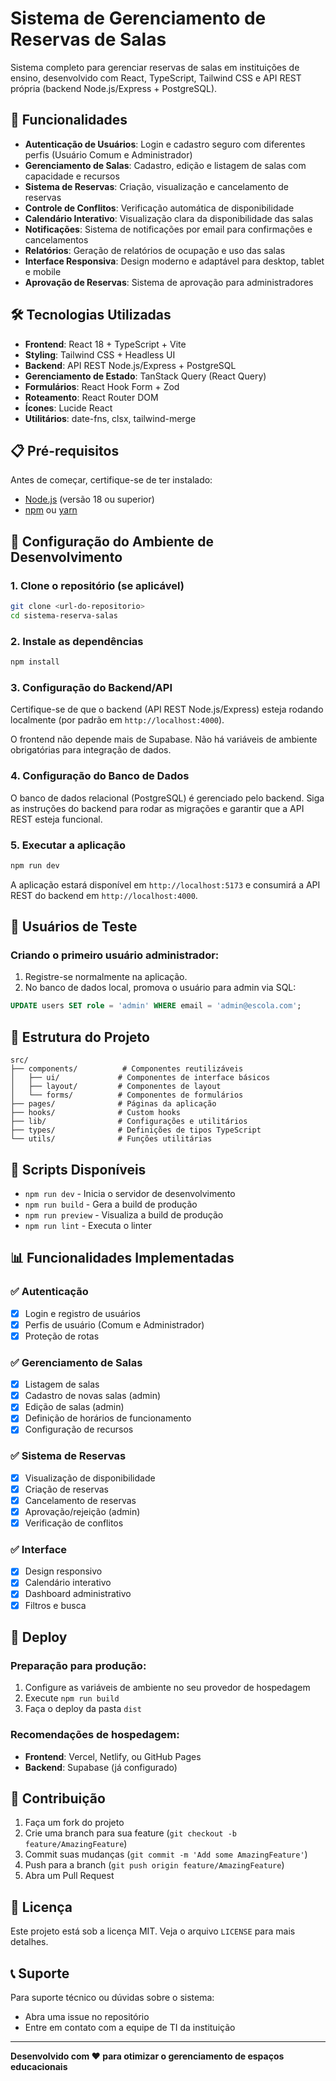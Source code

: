 # Sistema de Gerenciamento de Reservas de Salas

Sistema completo para gerenciar reservas de salas em instituições de ensino, desenvolvido com React, TypeScript, Tailwind CSS e API REST própria (backend Node.js/Express + PostgreSQL).

## 🚀 Funcionalidades

- **Autenticação de Usuários**: Login e cadastro seguro com diferentes perfis (Usuário Comum e Administrador)
- **Gerenciamento de Salas**: Cadastro, edição e listagem de salas com capacidade e recursos
- **Sistema de Reservas**: Criação, visualização e cancelamento de reservas
- **Controle de Conflitos**: Verificação automática de disponibilidade
- **Calendário Interativo**: Visualização clara da disponibilidade das salas
- **Notificações**: Sistema de notificações por email para confirmações e cancelamentos
- **Relatórios**: Geração de relatórios de ocupação e uso das salas
- **Interface Responsiva**: Design moderno e adaptável para desktop, tablet e mobile
- **Aprovação de Reservas**: Sistema de aprovação para administradores

## 🛠️ Tecnologias Utilizadas

- **Frontend**: React 18 + TypeScript + Vite
- **Styling**: Tailwind CSS + Headless UI
- **Backend**: API REST Node.js/Express + PostgreSQL
- **Gerenciamento de Estado**: TanStack Query (React Query)
- **Formulários**: React Hook Form + Zod
- **Roteamento**: React Router DOM
- **Ícones**: Lucide React
- **Utilitários**: date-fns, clsx, tailwind-merge

## 📋 Pré-requisitos

Antes de começar, certifique-se de ter instalado:

- [Node.js](https://nodejs.org/) (versão 18 ou superior)
- [npm](https://www.npmjs.com/) ou [yarn](https://yarnpkg.com/)


## 🚀 Configuração do Ambiente de Desenvolvimento

### 1. Clone o repositório (se aplicável)
```bash
git clone <url-do-repositorio>
cd sistema-reserva-salas
```

### 2. Instale as dependências
```bash
npm install
```


### 3. Configuração do Backend/API

Certifique-se de que o backend (API REST Node.js/Express) esteja rodando localmente (por padrão em `http://localhost:4000`).

O frontend não depende mais de Supabase. Não há variáveis de ambiente obrigatórias para integração de dados.


### 4. Configuração do Banco de Dados

O banco de dados relacional (PostgreSQL) é gerenciado pelo backend. Siga as instruções do backend para rodar as migrações e garantir que a API REST esteja funcional.


### 5. Executar a aplicação

```bash
npm run dev
```

A aplicação estará disponível em `http://localhost:5173` e consumirá a API REST do backend em `http://localhost:4000`.

## 👤 Usuários de Teste


### Criando o primeiro usuário administrador:
1. Registre-se normalmente na aplicação.
2. No banco de dados local, promova o usuário para admin via SQL:
```sql
UPDATE users SET role = 'admin' WHERE email = 'admin@escola.com';
```

## 📁 Estrutura do Projeto

```
src/
├── components/          # Componentes reutilizáveis
│   ├── ui/             # Componentes de interface básicos
│   ├── layout/         # Componentes de layout
│   └── forms/          # Componentes de formulários
├── pages/              # Páginas da aplicação
├── hooks/              # Custom hooks
├── lib/                # Configurações e utilitários
├── types/              # Definições de tipos TypeScript
└── utils/              # Funções utilitárias
```

## 🔧 Scripts Disponíveis

- `npm run dev` - Inicia o servidor de desenvolvimento
- `npm run build` - Gera a build de produção
- `npm run preview` - Visualiza a build de produção
- `npm run lint` - Executa o linter

## 📊 Funcionalidades Implementadas

### ✅ Autenticação
- [x] Login e registro de usuários
- [x] Perfis de usuário (Comum e Administrador)
- [x] Proteção de rotas

### ✅ Gerenciamento de Salas
- [x] Listagem de salas
- [x] Cadastro de novas salas (admin)
- [x] Edição de salas (admin)
- [x] Definição de horários de funcionamento
- [x] Configuração de recursos

### ✅ Sistema de Reservas
- [x] Visualização de disponibilidade
- [x] Criação de reservas
- [x] Cancelamento de reservas
- [x] Aprovação/rejeição (admin)
- [x] Verificação de conflitos

### ✅ Interface
- [x] Design responsivo
- [x] Calendário interativo
- [x] Dashboard administrativo
- [x] Filtros e busca

## 🚀 Deploy

### Preparação para produção:
1. Configure as variáveis de ambiente no seu provedor de hospedagem
2. Execute `npm run build`
3. Faça o deploy da pasta `dist`

### Recomendações de hospedagem:
- **Frontend**: Vercel, Netlify, ou GitHub Pages
- **Backend**: Supabase (já configurado)

## 🤝 Contribuição

1. Faça um fork do projeto
2. Crie uma branch para sua feature (`git checkout -b feature/AmazingFeature`)
3. Commit suas mudanças (`git commit -m 'Add some AmazingFeature'`)
4. Push para a branch (`git push origin feature/AmazingFeature`)
5. Abra um Pull Request

## 📝 Licença

Este projeto está sob a licença MIT. Veja o arquivo `LICENSE` para mais detalhes.

## 📞 Suporte

Para suporte técnico ou dúvidas sobre o sistema:
- Abra uma issue no repositório
- Entre em contato com a equipe de TI da instituição

---

**Desenvolvido com ❤️ para otimizar o gerenciamento de espaços educacionais**